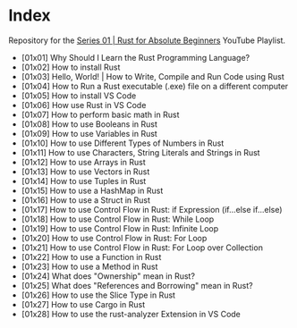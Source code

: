 # Index

Repository for the [Series 01 | Rust for Absolute Beginners](https://www.youtube.com/playlist?list=PLewu3tKOwueeIcEAMEKREcLixhTrucKMw) YouTube Playlist.

* [01x01] Why Should I Learn the Rust Programming Language?
* [01x02] How to install Rust
* [01x03] Hello, World! | How to Write, Compile and Run Code using Rust
* [01x04] How to Run a Rust executable (.exe) file on a different computer
* [01x05] How to install VS Code
* [01x06] How use Rust in VS Code
* [01x07] How to perform basic math in Rust
* [01x08] How to use Booleans in Rust
* [01x09] How to use Variables in Rust
* [01x10] How to use Different Types of Numbers in Rust
* [01x11] How to use Characters, String Literals and Strings in Rust
* [01x12] How to use Arrays in Rust
* [01x13] How to use Vectors in Rust
* [01x14] How to use Tuples in Rust
* [01x15] How to use a HashMap in Rust
* [01x16] How to use a Struct in Rust
* [01x17] How to use Control Flow in Rust: if Expression (if...else if...else)
* [01x18] How to use Control Flow in Rust: While Loop
* [01x19] How to use Control Flow in Rust: Infinite Loop
* [01x20] How to use Control Flow in Rust: For Loop
* [01x21] How to use Control Flow in Rust: For Loop over Collection
* [01x22] How to use a Function in Rust
* [01x23] How to use a Method in Rust 
* [01x24] What does "Ownership" mean in Rust?
* [01x25] What does "References and Borrowing" mean in Rust?
* [01x26] How to use the Slice Type in Rust
* [01x27] How to use Cargo in Rust
* [01x28] How to use the rust-analyzer Extension in VS Code
